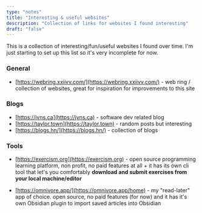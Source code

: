 ```yaml
---
type: "notes"
title: "Interesting & useful websites"
description: "Collection of links for websites I found interesting"
draft: "false"
---
```


This is a collection of interesting/fun/useful websites I found over time. I'm just starting to set up this list so it's very incomplete for now.

### General

- [https://webring.xxiivv.com/](https://webring.xxiivv.com/) - web ring / collection of websites, great for inspiration for improvements to this site

### Blogs

- [https://jvns.ca](https://jvns.ca) - software dev related blog
- [https://taylor.town](https://taylor.town) - random posts but interesting
- [https://blogs.hn/](https://blogs.hn/) - collection of blogs

### Tools

- [https://exercism.org](https://exercism.org) - open source programming learning platform, non profit, no paid features at all + it has its own cli tool that let's you comfortably **download and submit exercises from your local machine/editor**

- [https://omnivore.app/](https://omnivore.app/home) - my "read-later" app of choice. open source, no paid features (for now) and it has it's own Obsidian plugin to import saved articles into Obsidian